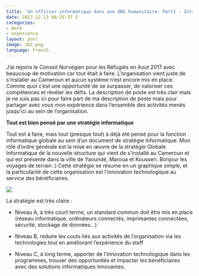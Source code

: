 ```yaml
---
title: 'Un officier informatique dans une ONG humanitaire: Part1 - Introduction'
date: 2017-12-13 08:25:37 Z
categories:
- Work
- experience
layout: post
image: 302.png
language: French
---
```


J’ai rejoins le Conseil Norvégien pour les Réfugiés en Aout 2017 avec beaucoup de motivation car tout était à faire. L’organisation vient juste de s’installer au Cameroun et aucun système n’est encore mis en place. Comme quoi c’est une opportunité de se surpasser, de valoriser ces compétences et révéler les défis.
La description de poste est très clair mais je ne suis pas ici pour faire part de ma description de poste mais pour partager avec vous mon expérience dans l’ensemble des activités menés jusqu’ici au sein de l’organisation.

**Tout est bien pensé par une stratégie informatique**

Tout est à faire, mais tout (presque tout) à déjà été pensé pour la fonction informatique globale au sein d’un document de stratégie Informatique. Mon rôle d’ordre générale est la mise en œuvre de la stratégie Globale Informatique de la nouvelle structure qui vient de s’installé au Cameroun et qui est présente dans la ville de Yaoundé, Maroua et Kousseri. Bonjour les voyages de terrain :) 
Cette stratégie se résume en un graphique simple, et la particularité de cette organisation est l’innovation technologique au service des bénéficiaires.

<img src="{{site.url}}/pasted-image-small-40.png"/>

La stratégie est très claire :
* Niveau A, à très court terme, un standard commun doit être mis en place (réseau informatique, ordinateurs connectés, imprimantes connectées, sécurité, stockage de données...).

* Niveau B,  réduire les couts liés aux activités de l’organisation via les technologies tout en améliorant l’expérience du staff

* Niveau C, à long terme, apporter de l’innovation technologique dans les programmes, trouver des opportunités et impacter les bénéficiaires avec des solutions informatiques innovantes.
